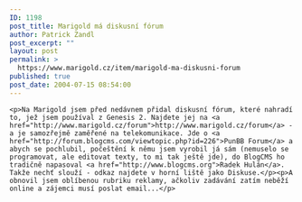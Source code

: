 ```yaml
---
ID: 1198
post_title: Marigold má diskusní fórum
author: Patrick Zandl
post_excerpt: ""
layout: post
permalink: >
  https://www.marigold.cz/item/marigold-ma-diskusni-forum
published: true
post_date: 2004-07-15 08:54:00
---
```

	<p>Na Marigold jsem před nedávnem přidal diskusní fórum, které nahradí to, jež jsem používal z Genesis 2. Najdete jej na <a href="http://www.marigold.cz/forum">http://www.marigold.cz/forum</a> - a je samozřejmě zaměřené na telekomunikace. Jde o <a href="http://forum.blogcms.com/viewtopic.php?id=226">PunBB Forum</a> a abych se pochlubil, počeštění k němu jsem vyrobil já sám (nemuselo se programovat, ale editovat texty, to mi tak ještě jde), do BlogCMS ho tradičně napasoval <a href="http://www.blogcms.org">Radek Hulán</a>. Takže nechť slouží - odkaz najdete v horní liště jako Diskuse.</p><p>A obnovil jsem oblíbenou rubriku reklamy, ačkoliv zadávání zatím neběží online a zájemci musí poslat email...</p>